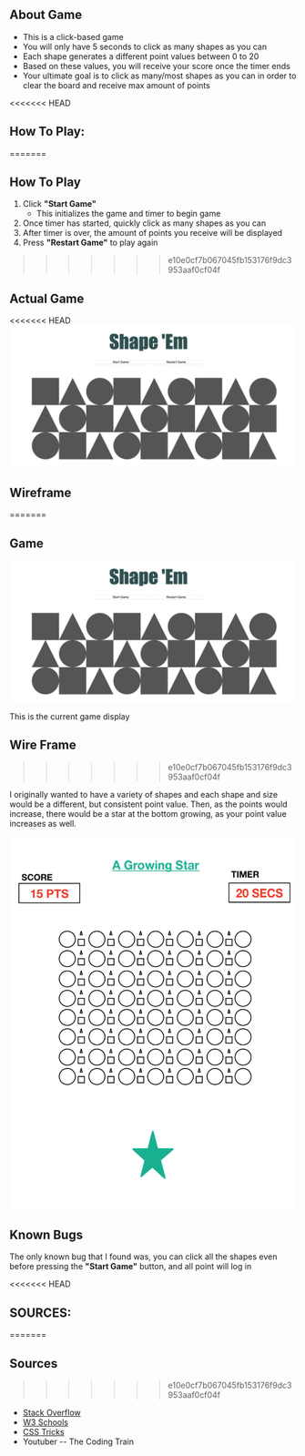 ## About Game

- This is a click-based game
- You will only have 5 seconds to click as many shapes as you can
- Each shape generates a different point values between 0 to 20 
- Based on these values, you will receive your score once the timer ends 
- Your ultimate goal is to click as many/most shapes as you can in order to clear the board and receive max amount of points 

<<<<<<< HEAD
 ## How To Play:
=======
 ## How To Play
 
 1. Click **"Start Game"**
 	- This initializes the game and timer to begin game
 2. Once timer has started, quickly click as many shapes as you can
 3. After timer is over, the amount of points you receive will be displayed 
 4. Press **"Restart Game"** to play again
>>>>>>> e10e0cf7b067045fb153176f9dc3953aaf0cf04f

## Actual Game

<<<<<<< HEAD
![images](images/Screen%20Shot%202020-03-06%20at%209.44.50%20AM.png)

## Wireframe
=======
## Game
![images](images/Screen%20Shot%202020-03-06%20at%209.44.50%20AM.png)

This is the current game display

## Wire Frame
>>>>>>> e10e0cf7b067045fb153176f9dc3953aaf0cf04f

I originally wanted to have a variety of shapes and each shape and size would be a different, but consistent point value. Then, as the points would increase, there would be a star at the bottom growing, as your point value increases as well.

![images](images/IMG_0042.JPG)


## Known Bugs

The only known bug that I found was, you can click all the shapes even before pressing the **"Start Game"** button, and all point will log in 

<<<<<<< HEAD
## SOURCES:
=======
## Sources
>>>>>>> e10e0cf7b067045fb153176f9dc3953aaf0cf04f

- [Stack Overflow](www.stackoverflow.com) 
- [W3 Schools](www.w3schools.com) 
- [CSS Tricks](www.css-tricks.com)
- Youtuber -- The Coding Train 
















